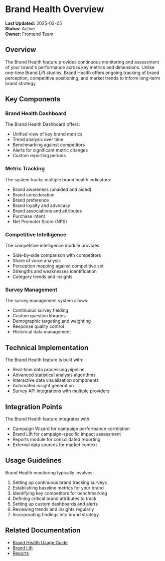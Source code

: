 # Brand Health Overview

**Last Updated:** 2025-03-05  
**Status:** Active  
**Owner:** Frontend Team

## Overview

The Brand Health feature provides continuous monitoring and assessment of your brand's performance across key metrics and dimensions. Unlike one-time Brand Lift studies, Brand Health offers ongoing tracking of brand perception, competitive positioning, and market trends to inform long-term brand strategy.

## Key Components

### Brand Health Dashboard

The Brand Health Dashboard offers:

- Unified view of key brand metrics
- Trend analysis over time
- Benchmarking against competitors
- Alerts for significant metric changes
- Custom reporting periods

### Metric Tracking

The system tracks multiple brand health indicators:

- Brand awareness (unaided and aided)
- Brand consideration
- Brand preference
- Brand loyalty and advocacy
- Brand associations and attributes
- Purchase intent
- Net Promoter Score (NPS)

### Competitive Intelligence

The competitive intelligence module provides:

- Side-by-side comparison with competitors
- Share of voice analysis
- Perception mapping against competitive set
- Strengths and weaknesses identification
- Category trends and insights

### Survey Management

The survey management system allows:

- Continuous survey fielding
- Custom question libraries
- Demographic targeting and weighting
- Response quality control
- Historical data management

## Technical Implementation

The Brand Health feature is built with:

- Real-time data processing pipeline
- Advanced statistical analysis algorithms
- Interactive data visualization components
- Automated insight generation
- Survey API integrations with multiple providers

## Integration Points

The Brand Health feature integrates with:

- Campaign Wizard for campaign performance correlation
- Brand Lift for campaign-specific impact assessment
- Reports module for consolidated reporting
- External data sources for market context

## Usage Guidelines

Brand Health monitoring typically involves:

1. Setting up continuous brand tracking surveys
2. Establishing baseline metrics for your brand
3. Identifying key competitors for benchmarking
4. Defining critical brand attributes to track
5. Setting up custom dashboards and alerts
6. Reviewing trends and insights regularly
7. Incorporating findings into brand strategy

## Related Documentation

- [Brand Health Usage Guide](./usage.md)
- [Brand Lift](../brand-lift/overview.md)
- [Reports](../reports/overview.md) 
